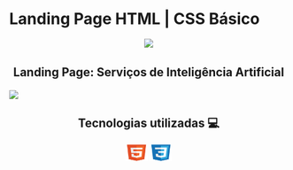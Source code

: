 # Landing Page HTML | CSS Básico

<p align="center">
<img width="84px" src="https://i.imgur.com/WVuQg2N.png"/>
<h2 align="center">Landing Page: Serviços de Inteligência Artificial</h2>
<img align="center" src="https://i.imgur.com/olATvox.gif" width="1124"> 

<h2 align="center"> Tecnologias utilizadas 💻</h2>
<div align="center" style="display: inline_block">
  <img align="center" alt="HTML" height="30" width="40" src="https://raw.githubusercontent.com/devicons/devicon/master/icons/html5/html5-original.svg">
  <img align="center" alt="CSS" height="30" width="40" src="https://raw.githubusercontent.com/devicons/devicon/master/icons/css3/css3-original.svg">
</div>
